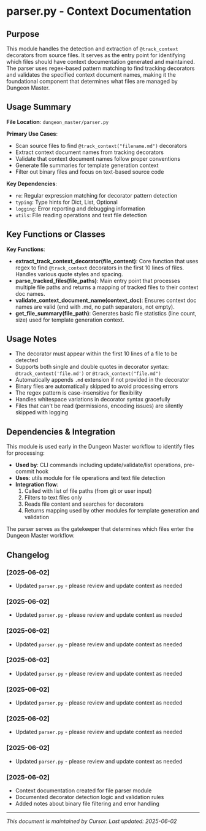 # parser.py - Context Documentation

## Purpose

This module handles the detection and extraction of `@track_context` decorators from source files. It serves as the entry point for identifying which files should have context documentation generated and maintained. The parser uses regex-based pattern matching to find tracking decorators and validates the specified context document names, making it the foundational component that determines what files are managed by Dungeon Master.

## Usage Summary

**File Location**: `dungeon_master/parser.py`

**Primary Use Cases**:

- Scan source files to find `@track_context("filename.md")` decorators
- Extract context document names from tracking decorators
- Validate that context document names follow proper conventions
- Generate file summaries for template generation context
- Filter out binary files and focus on text-based source code

**Key Dependencies**:

- `re`: Regular expression matching for decorator pattern detection
- `typing`: Type hints for Dict, List, Optional
- `logging`: Error reporting and debugging information
- `utils`: File reading operations and text file detection

## Key Functions or Classes

**Key Functions**:

- **extract_track_context_decorator(file_content)**: Core function that uses regex to find `@track_context` decorators in the first 10 lines of files. Handles various quote styles and spacing.
- **parse_tracked_files(file_paths)**: Main entry point that processes multiple file paths and returns a mapping of tracked files to their context doc names.
- **validate_context_document_name(context_doc)**: Ensures context doc names are valid (end with .md, no path separators, not empty).
- **get_file_summary(file_path)**: Generates basic file statistics (line count, size) used for template generation context.

## Usage Notes

- The decorator must appear within the first 10 lines of a file to be detected
- Supports both single and double quotes in decorator syntax: `@track_context('file.md')` or `@track_context("file.md")`
- Automatically appends `.md` extension if not provided in the decorator
- Binary files are automatically skipped to avoid processing errors
- The regex pattern is case-insensitive for flexibility
- Handles whitespace variations in decorator syntax gracefully
- Files that can't be read (permissions, encoding issues) are silently skipped with logging

## Dependencies & Integration

This module is used early in the Dungeon Master workflow to identify files for processing:

- **Used by**: CLI commands including update/validate/list operations, pre-commit hook
- **Uses**: utils module for file operations and text file detection
- **Integration flow**:
  1. Called with list of file paths (from git or user input)
  2. Filters to text files only
  3. Reads file content and searches for decorators
  4. Returns mapping used by other modules for template generation and validation

The parser serves as the gatekeeper that determines which files enter the Dungeon Master workflow.

## Changelog

### [2025-06-02]
- Updated `parser.py` - please review and update context as needed

### [2025-06-02]
- Updated `parser.py` - please review and update context as needed

### [2025-06-02]
- Updated `parser.py` - please review and update context as needed

### [2025-06-02]
- Updated `parser.py` - please review and update context as needed

### [2025-06-02]
- Updated `parser.py` - please review and update context as needed

### [2025-06-02]
- Updated `parser.py` - please review and update context as needed

### [2025-06-02]
- Updated `parser.py` - please review and update context as needed

### [2025-06-02]

- Context documentation created for file parser module
- Documented decorator detection logic and validation rules
- Added notes about binary file filtering and error handling
---

_This document is maintained by Cursor. Last updated: 2025-06-02_

